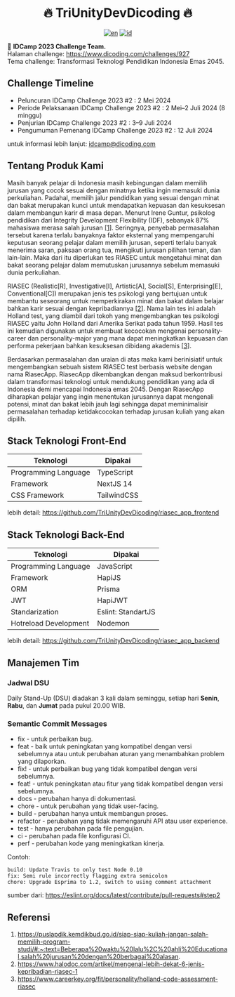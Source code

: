 <h1 align="center">🔥 TriUnityDevDicoding 🔥</h1>

<span align="center">

[![en](https://img.shields.io/badge/lang-en-blue.svg)](https://github.com/TriUnityDevDicoding/.github/blob/main/profile/README.md)
[![id](https://img.shields.io/badge/lang-id-red.svg)](https://github.com/TriUnityDevDicoding/.github/blob/main/profile/README.id.md)

</span>

🏢 **IDCamp 2023 Challenge Team.**\
Halaman challenge: https://www.dicoding.com/challenges/927 \
Tema challenge: Transformasi Teknologi Pendidikan Indonesia Emas 2045.

## Challenge Timeline
- Peluncuran IDCamp Challenge 2023 #2 : 2 Mei 2024    
- Periode Pelaksanaan IDCamp Challenge 2023 #2 : 2 Mei–2 Juli 2024 (8 minggu)
- Penjurian IDCamp Challenge 2023 #2 : 3–9 Juli 2024
- Pengumuman Pemenang IDCamp Challenge 2023 #2 : 12 Juli 2024

untuk informasi lebih lanjut: idcamp@dicoding.com

## Tentang Produk Kami
Masih banyak pelajar di Indonesia masih kebingungan dalam memilih jurusan yang cocok sesuai dengan minatnya ketika ingin memasuki dunia perkuliahan. Padahal, memilih jalur pendidikan yang sesuai dengan minat dan bakat merupakan kunci untuk mendapatkan kepuasan dan kesuksesan dalam membangun karir di masa depan. Menurut Irene Guntur, psikolog pendidikan dari Integrity Development Flexibility (IDF), sebanyak 87% mahasiswa merasa salah jurusan [[1]](https://puslapdik.kemdikbud.go.id/siap-siap-kuliah-jangan-salah-memilih-program-studi/#:~:text=Beberapa%20waktu%20lalu%2C%20ahli%20Educational,salah%20jurusan%20dengan%20berbagai%20alasan.). Seringnya, penyebab permasalahan tersebut karena terlalu banyaknya faktor eksternal yang mempengaruhi keputusan seorang pelajar dalam memilih jurusan, seperti terlalu banyak menerima saran, paksaan orang tua, mengikuti jurusan pilihan teman, dan lain-lain. Maka dari itu diperlukan tes RIASEC untuk mengetahui minat dan bakat seorang pelajar dalam memutuskan jurusannya sebelum memasuki dunia perkuliahan.

RIASEC (Realistic[R], Investigative[I], Artistic[A], Social[S], Enterprising[E], Conventional[C]) merupakan jenis tes psikologi yang bertujuan untuk membantu seseorang untuk memperkirakan minat dan bakat dalam belajar bahkan karir sesuai dengan kepribadiannya [[2]](https://www.halodoc.com/artikel/mengenal-lebih-dekat-6-jenis-kepribadian-riasec-1). Nama lain tes ini adalah Holland test, yang diambil dari tokoh yang mengembangkan tes psikologi RIASEC yaitu John Holland dari Amerika Serikat pada tahun 1959. Hasil tes ini kemudian digunakan untuk membuat kecocokan mengenai personality-career dan personality-major yang mana dapat meningkatkan kepuasan dan performa pekerjaan bahkan kesuksesan dibidang akademis [[3]](https://www.careerkey.org/fit/personality/holland-code-assessment-riasec).

Berdasarkan permasalahan dan uraian di atas maka kami berinisiatif untuk mengembangkan sebuah sistem RIASEC test berbasis website dengan nama RiasecApp. RiasecApp dikembangkan dengan maksud berkontribusi dalam transformasi teknologi untuk mendukung pendidikan yang ada di Indonesia demi mencapai Indonesia emas 2045. Dengan RiasecApp diharapkan pelajar yang ingin menentukan jurusannya dapat mengenali potensi, minat dan bakat lebih jauh lagi sehingga dapat meminimalisir permasalahan terhadap ketidakcocokan terhadap jurusan kuliah yang akan dipilih.

## Stack Teknologi Front-End
| Teknologi            | Dipakai     |
| -------------------- | ----------- |
| Programming Language | TypeScript  |
| Framework            | NextJS 14   |
| CSS Framework        | TailwindCSS |

lebih detail: https://github.com/TriUnityDevDicoding/riasec_app_frontend

## Stack Teknologi Back-End
| Teknologi             | Dipakai            |
| --------------------- | ------------------ |
| Programming Language  | JavaScript         |
| Framework             | HapiJS             |
| ORM                   | Prisma             |
| JWT                   | HapiJWT            |
| Standarization        | Eslint: StandartJS |
| Hotreload Development | Nodemon            |

lebih detail: https://github.com/TriUnityDevDicoding/riasec_app_backend

## Manajemen Tim
### Jadwal DSU
Daily Stand-Up (DSU) diadakan 3 kali dalam seminggu, setiap hari **Senin**, **Rabu**, dan **Jumat** pada pukul 20.00 WIB.

### Semantic Commit Messages
- fix - untuk perbaikan bug.
- feat - baik untuk peningkatan yang kompatibel dengan versi sebelumnya atau untuk perubahan aturan yang menambahkan problem yang dilaporkan.
- fix! - untuk perbaikan bug yang tidak kompatibel dengan versi sebelumnya.
- feat! - untuk peningkatan atau fitur yang tidak kompatibel dengan versi sebelumnya.
- docs - perubahan hanya di dokumentasi.
- chore - untuk perubahan yang tidak user-facing.
- build - perubahan hanya untuk membangun proses.
- refactor - perubahan yang tidak memengaruhi API atau user experience.
- test - hanya perubahan pada file pengujian.
- ci - perubahan pada file konfigurasi CI.
- perf - perubahan kode yang meningkatkan kinerja.

Contoh:

```
build: Update Travis to only test Node 0.10
fix: Semi rule incorrectly flagging extra semicolon
chore: Upgrade Esprima to 1.2, switch to using comment attachment
```

sumber dari: https://eslint.org/docs/latest/contribute/pull-requests#step2

## Referensi
1. https://puslapdik.kemdikbud.go.id/siap-siap-kuliah-jangan-salah-memilih-program-studi/#:~:text=Beberapa%20waktu%20lalu%2C%20ahli%20Educational,salah%20jurusan%20dengan%20berbagai%20alasan.
2. https://www.halodoc.com/artikel/mengenal-lebih-dekat-6-jenis-kepribadian-riasec-1
3. https://www.careerkey.org/fit/personality/holland-code-assessment-riasec
